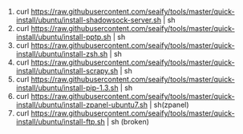 1. curl https://raw.githubusercontent.com/seaify/tools/master/quick-install/ubuntu/install-shadowsock-server.sh | sh
2. curl https://raw.githubusercontent.com/seaify/tools/master/quick-install/ubuntu/install-pptp.sh | sh
3. curl https://raw.githubusercontent.com/seaify/tools/master/quick-install/ubuntu/install-zsh.sh | sh
4. curl https://raw.githubusercontent.com/seaify/tools/master/quick-install/ubuntu/install-scrapy.sh | sh
5. curl https://raw.githubusercontent.com/seaify/tools/master/quick-install/ubuntu/install-pip-1.3.sh | sh
6. curl https://raw.githubusercontent.com/seaify/tools/master/quick-install/ubuntu/install-zpanel-ubuntu7.sh | sh(zpanel)
7. curl https://raw.githubusercontent.com/seaify/tools/master/quick-install/ubuntu/install-ftp.sh | sh (broken)
